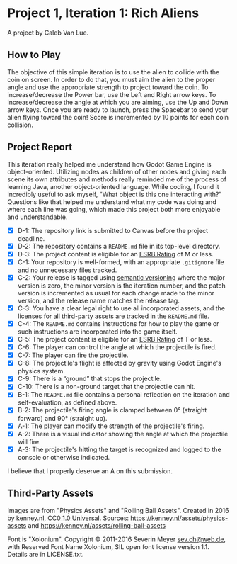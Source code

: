 # Project 1, Iteration 1: Rich Aliens
A project by Caleb Van Lue.

## How to Play
The objective of this simple iteration is to use the alien to collide with the coin on screen. In order to do that, you must aim the alien to the proper angle and use the appropriate strength to project toward the coin. To increase/decrease the Power bar, use the Left and Right arrow keys. To increase/decrease the angle at which you are aiming, use the Up and Down arrow keys. Once you are ready to launch, press the Spacebar to send your alien flying toward the coin! Score is incremented by 10 points for each coin collision.

## Project Report

This iteration really helped me understand how Godot Game Engine is object-oriented. Utilizing nodes as children of other nodes and giving each scene its own attributes and methods really reminded me of the process of learning Java, another object-oriented language. While coding, I found it incredibly useful to ask myself, "What object is this one interacting with?" Questions like that helped me understand what my code was doing and where each line was going, which made this project both more enjoyable and understandable. 

- [X] D-1: The repository link is submitted to Canvas before the project deadline.
- [X] D-2: The repository contains a <code>README.md</code> file in its top-level directory.
- [X] D-3: The project content is eligible for an <a href="https://www.esrb.org/ratings-guide/">ESRB Rating</a> of M or less.
- [X] C-1: Your repository is well-formed, with an appropriate <code>.gitignore</code> file and no unnecessary files tracked.
- [X] C-2: Your release is tagged using <a href="https://semver.org/">semantic versioning</a> where the major version is zero, the minor version is the iteration number, and the patch version is incremented as usual for each change made to the minor version, and the release name matches the release tag.
- [X] C-3: You have a clear legal right to use all incorporated assets, and the licenses for all third-party assets are tracked in the <code>README.md</code> file.
- [X] C-4: The <code>README.md</code> contains instructions for how to play the game or such instructions are incorporated into the game itself.
- [X] C-5: The project content is eligible for an <a href="https://www.esrb.org/ratings-guide/">ESRB Rating</a> of T or less.
- [X] C-6: The player can control the angle at which the projectile is fired.
- [X] C-7: The player can fire the projectile.
- [X] C-8: The projectile's flight is affected by gravity using Godot Engine's physics system.
- [X] C-9: There is a &ldquo;ground&rdquo; that stops the projectile.
- [X] C-10: There is a non-ground target that the projectile can hit.
- [X] B-1: The <code>README.md</code> file contains a personal reflection on the iteration and self-evaluation, as defined above.
- [X] B-2: The projectile's firing angle is clamped between 0&deg; (straight forward) and 90&deg; (straight up).
- [X] A-1: The player can modify the strength of the projectile's firing.
- [X] A-2: There is a visual indicator showing the angle at which the projectile will fire.
- [X] A-3: The projectile's hitting the target is recognized and logged to the console or otherwise indicated.

I believe that I properly deserve an A on this submission.

## Third-Party Assets

Images are from "Physics Assets" and "Rolling Ball Assets". Created in 2016 by kenney.nl,
[CC0 1.0 Universal](http://creativecommons.org/publicdomain/zero/1.0/). Sources:
https://kenney.nl/assets/physics-assets and https://kenney.nl/assets/rolling-ball-assets

Font is "Xolonium". Copyright © 2011-2016 Severin Meyer sev.ch@web.de, with Reserved Font Name Xolonium, SIL open font license version 1.1. Details are in LICENSE.txt.


